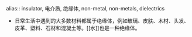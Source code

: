 alias:: insulator, 电介质, 绝缘体, non-metal, non-metals, dielectrics

- 日常生活中遇到的大多数材料都属于绝缘体，例如玻璃、皮肤、木材、头发、皮革、塑料、石材和混凝土等。[[水]]也是一种绝缘体。